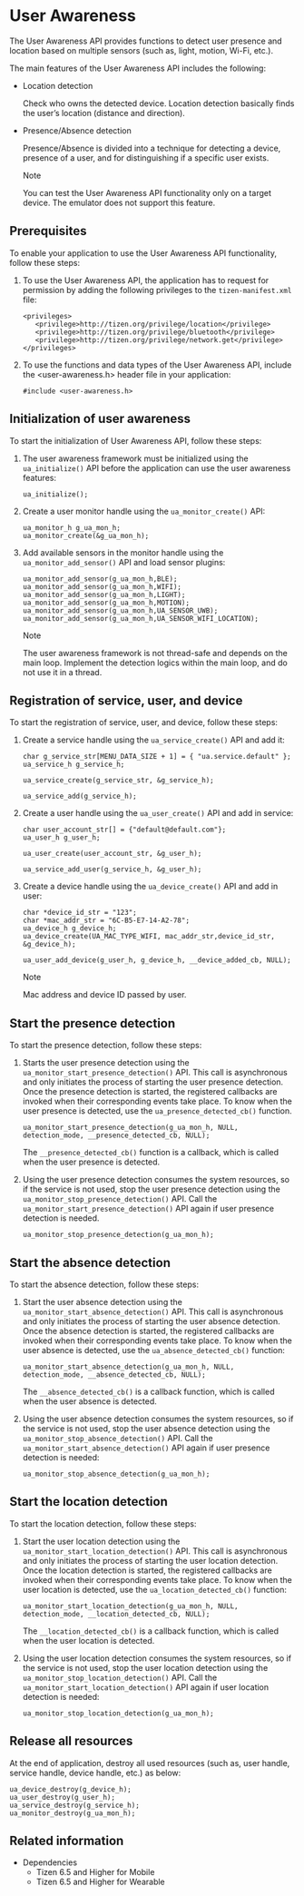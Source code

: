 # User Awareness
The User Awareness API provides functions to detect user presence and location based on multiple sensors (such as, light, motion, Wi-Fi, etc.).

The main features of the User Awareness API includes the following:

- Location detection
  
  Check who owns the detected device. Location detection basically finds the user’s location (distance and direction).
- Presence/Absence detection
  
  Presence/Absence is divided into a technique for detecting a device, presence of a user, and for distinguishing if a specific user exists.
  
  
  > [!NOTE]
  > You can test the User Awareness API functionality only on a target device. The emulator does not support this feature.
  
## Prerequisites
To enable your application to use the User Awareness API functionality, follow these steps:

1.  To use the User Awareness API, the application has to request for permission by adding the following privileges to the `tizen-manifest.xml` file:

    ```
    <privileges>
       <privilege>http://tizen.org/privilege/location</privilege>
       <privilege>http://tizen.org/privilege/bluetooth</privilege>
       <privilege>http://tizen.org/privilege/network.get</privilege>
    </privileges>
    ```
2.  To use the functions and data types of the User Awareness API, include the <user-awareness.h> header file in your application:
  
    ```
    #include <user-awareness.h>
    ```
  
## Initialization of user awareness
  
To start the initialization of User Awareness API, follow these steps:
1.  The user awareness framework must be initialized using the `ua_initialize()` API before the application can use the user awareness features:
    ```
    ua_initialize();
    ```
2.  Create a user monitor handle using the `ua_monitor_create()` API:

    ```
    ua_monitor_h g_ua_mon_h;
    ua_monitor_create(&g_ua_mon_h);
    ```
  
3.  Add available sensors in the monitor handle using the `ua_monitor_add_sensor()` API and load sensor plugins:

    ```
    ua_monitor_add_sensor(g_ua_mon_h,BLE);
    ua_monitor_add_sensor(g_ua_mon_h,WIFI);
    ua_monitor_add_sensor(g_ua_mon_h,LIGHT);
    ua_monitor_add_sensor(g_ua_mon_h,MOTION);
    ua_monitor_add_sensor(g_ua_mon_h,UA_SENSOR_UWB);
    ua_monitor_add_sensor(g_ua_mon_h,UA_SENSOR_WIFI_LOCATION);
    ```
  
    > [!NOTE] 
    > The user awareness framework is not thread-safe and depends on the main loop. Implement the detection logics within the main loop, and do not use it in a thread.
## Registration of service, user, and device
 To start the registration of service, user, and device, follow these steps:
 
1.  Create a service handle using the `ua_service_create()` API and add it:
    ```
    char g_service_str[MENU_DATA_SIZE + 1] = { "ua.service.default" };
    ua_service_h g_service_h;
    
    ua_service_create(g_service_str, &g_service_h);
    
    ua_service_add(g_service_h);
    ```
2.  Create a user handle using the `ua_user_create()` API and add in service:
    ```
    char user_account_str[] = {"default@default.com"};
    ua_user_h g_user_h;
    
    ua_user_create(user_account_str, &g_user_h);
    
    ua_service_add_user(g_service_h, &g_user_h);
    ```
3.  Create a device handle using the `ua_device_create()` API and add in user:
    ```
    char *device_id_str = "123";
    char *mac_addr_str = "6C-B5-E7-14-A2-78";
    ua_device_h g_device_h;
    ua_device_create(UA_MAC_TYPE_WIFI, mac_addr_str,device_id_str, &g_device_h);
    
    ua_user_add_device(g_user_h, g_device_h, __device_added_cb, NULL);
    
    ```
  
    > [!NOTE]
    > Mac address and device ID passed by user.
## Start the presence detection
  
To start the presence detection, follow these steps:
  
1.  Starts the user presence detection using the ```ua_monitor_start_presence_detection()``` API. This call is asynchronous and only initiates the process of starting the user presence detection. Once the presence detection is started, the registered callbacks are invoked when their corresponding events take place. To know when the user presence is detected, use the ```ua_presence_detected_cb()``` function.
    ```
    ua_monitor_start_presence_detection(g_ua_mon_h, NULL, detection_mode, __presence_detected_cb, NULL);
    ```
    The ```__presence_detected_cb()``` function is a callback, which is called when the user presence is detected.
  
2.  Using the user presence detection consumes the system resources, so if the service is not used, stop the user presence detection using the ```ua_monitor_stop_presence_detection()``` API. Call the ```ua_monitor_start_presence_detection()``` API again if user presence detection is needed.
    ```
    ua_monitor_stop_presence_detection(g_ua_mon_h);
    ```
  
## Start the absence detection

To start the absence detection, follow these steps:
  
1.  Start the user absence detection using the `ua_monitor_start_absence_detection()` API. This call is asynchronous and only initiates the process of starting the user absence detection. Once the absence detection is started, the registered callbacks are invoked when their corresponding events take place. To know when the user absence is detected, use the `ua_absence_detected_cb()` function:
    ```
    ua_monitor_start_absence_detection(g_ua_mon_h, NULL, detection_mode, __absence_detected_cb, NULL);
    ```
    The `__absence_detected_cb()` is a callback function, which is called when the user absence is detected. 
    
2.  Using the user absence detection consumes the system resources, so if the service is not used, stop the user absence detection using the `ua_monitor_stop_absence_detection()` API. Call the `ua_monitor_start_absence_detection()` API again if user presence detection is needed:
    ```
    ua_monitor_stop_absence_detection(g_ua_mon_h);
    ```
 
  
## Start the location detection

To start the location detection, follow these steps:

1.  Start the user location detection using the `ua_monitor_start_location_detection()` API. This call is asynchronous and only initiates the process of starting the user location detection. Once the location detection is started, the registered callbacks are invoked when their corresponding events take place. To know when the user location is detected, use the `ua_location_detected_cb()` function:
    ```
    ua_monitor_start_location_detection(g_ua_mon_h, NULL, detection_mode, __location_detected_cb, NULL);
    ```
    The `__location_detected_cb()` is a callback function, which is called when the user location is detected.
    
2.  Using the user location detection consumes the system resources, so if the service is not used, stop the user location detection using the `ua_monitor_stop_location_detection()` API. Call the `ua_monitor_start_location_detection()` API again if user location detection is needed: 
    ```
    ua_monitor_stop_location_detection(g_ua_mon_h);
    ```
  
## Release all resources
At the end of application, destroy all used resources (such as, user handle, service handle, device handle, etc.) as below:
    
   ```
   ua_device_destroy(g_device_h);
   ua_user_destroy(g_user_h);
   ua_service_destroy(g_service_h);
   ua_monitor_destroy(g_ua_mon_h);
   ```

## Related information
- Dependencies
  - Tizen 6.5 and Higher for Mobile
  - Tizen 6.5 and Higher for Wearable
